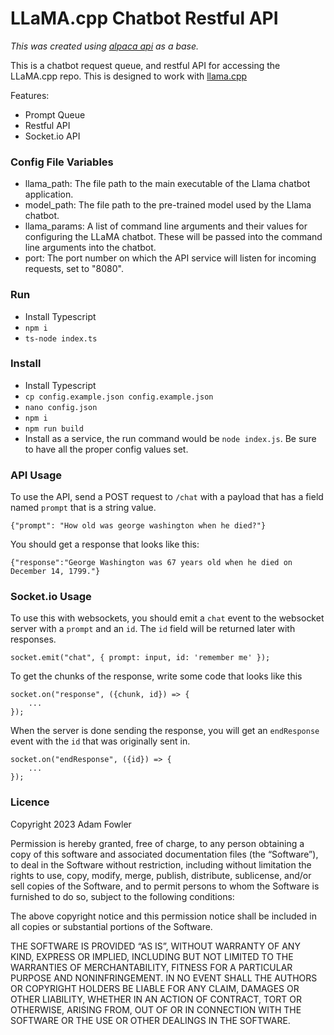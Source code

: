 # LLaMA.cpp Chatbot Restful API

*This was created using [alpaca api](https://github.com/adamtheadmin/alpaca-chatbot-api) as a base.*

This is a chatbot request queue, and restful API for accessing the LLaMA.cpp repo. 
This is designed to work with [llama.cpp](https://github.com/ggerganov/llama.cpp)

Features:
 - Prompt Queue
 - Restful API
 - Socket.io API

### Config File Variables
 - llama_path: The file path to the main executable of the Llama chatbot application.
 - model_path: The file path to the pre-trained model used by the Llama chatbot.
 - llama_params: A list of command line arguments and their values for configuring the LLaMA chatbot. These will be passed into the command line arguments into the chatbot.
 - port: The port number on which the API service will listen for incoming requests, set to "8080".
### Run
- Install Typescript
- `npm i`
- `ts-node index.ts`

### Install
- Install Typescript
- `cp config.example.json config.example.json`
- `nano config.json`
- `npm i`
- `npm run build`
- Install as a service, the run command would be `node index.js`. Be sure to have all the proper config values set.

### API Usage
To use the API, send a POST request to `/chat` with a payload that has a field named `prompt` that is a string value.

    {"prompt": "How old was george washington when he died?"}

You should get a response that looks like this:

    {"response":"George Washington was 67 years old when he died on December 14, 1799."}

### Socket.io Usage

To use this with websockets, you should emit a `chat` event to the websocket server 
with a `prompt` and an `id`. The `id` field will be returned later with responses.

    socket.emit("chat", { prompt: input, id: 'remember me' });

To get the chunks of the response, write some code that looks like this

```
socket.on("response", ({chunk, id}) => {
    ...
});
```
When the server is done sending the response, you will get an `endResponse` event with the `id` that was originally sent in.
```
socket.on("endResponse", ({id}) => {
    ...
});
```

### Licence

Copyright 2023 Adam Fowler

Permission is hereby granted, free of charge, to any person obtaining a copy of this software and associated documentation files (the “Software”), to deal in the Software without restriction, including without limitation the rights to use, copy, modify, merge, publish, distribute, sublicense, and/or sell copies of the Software, and to permit persons to whom the Software is furnished to do so, subject to the following conditions:

The above copyright notice and this permission notice shall be included in all copies or substantial portions of the Software.

THE SOFTWARE IS PROVIDED “AS IS”, WITHOUT WARRANTY OF ANY KIND, EXPRESS OR IMPLIED, INCLUDING BUT NOT LIMITED TO THE WARRANTIES OF MERCHANTABILITY, FITNESS FOR A PARTICULAR PURPOSE AND NONINFRINGEMENT. IN NO EVENT SHALL THE AUTHORS OR COPYRIGHT HOLDERS BE LIABLE FOR ANY CLAIM, DAMAGES OR OTHER LIABILITY, WHETHER IN AN ACTION OF CONTRACT, TORT OR OTHERWISE, ARISING FROM, OUT OF OR IN CONNECTION WITH THE SOFTWARE OR THE USE OR OTHER DEALINGS IN THE SOFTWARE.
